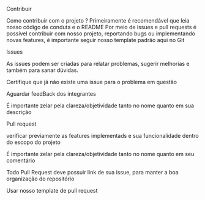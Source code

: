 Contribuir

Como contribuir com o projeto ? 
Primeiramente é recomendável que leia nosso código de conduta e o README 
Por meio de issues e pull requests é possível contribuir com nosso projeto, reportando bugs ou implementando novas features, é importante seguir nosso template padrão aqui no Git

Issues

As issues podem ser criadas para relatar problemas, sugerir melhorias e também para sanar dúvidas.

Certifique que já não existe uma issue para o problema em questão

Aguardar feedBack dos integrantes

É importante zelar pela clareza/objetividade tanto no nome quanto em sua descrição

Pull request

verificar previamente as features implementads e sua funcionalidade dentro do escopo do projeto

É importante zelar pela clareza/objetividade tanto no nome quanto em seu comentário

Todo Pull Request deve possuir link de sua issue, para manter a boa organização do repositório

Usar nosso template de pull request 
